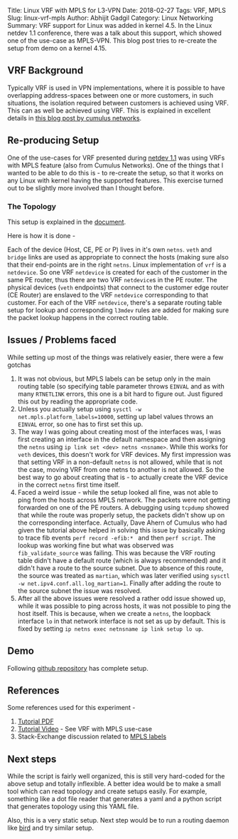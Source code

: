 Title: Linux VRF with MPLS for L3-VPN
Date: 2018-02-27
Tags: VRF, MPLS
Slug: linux-vrf-mpls
Author: Abhijit Gadgil
Category: Linux Networking
Summary: VRF support for Linux was added in kernel 4.5. In the Linux netdev 1.1 conference, there was a talk about this support, which showed one of the use-case as MPLS-VPN. This blog post tries to re-create the setup from demo on a kernel 4.15.

## VRF Background

Typically VRF is used in VPN implementations, where it is possible to have overlapping address-spaces between one or more customers, in such situations, the isolation required between customers is achieved using VRF. This can as well be achieved using VRF. This is explained in excellent details in [this blog post by cumulus networks](https://cumulusnetworks.com/blog/vrf-for-linux/).

## Re-producing Setup

One of the use-cases for VRF presented during [netdev 1.1]() was using VRFs with MPLS feature (also from Cumulus Networks). One of the things that I wanted to be able to do this is - to re-create the setup, so that it works on any Linux with kernel having the supported features. This exercise turned out to be slightly more involved than I thought before.

### The Topology

This setup is explained in the [document](https://www.netdevconf.org/1.1/proceedings/slides/ahern-vrf-tutorial.pdf).

Here is how it is done -

Each of the device (Host, CE, PE or P) lives in it's own `netns`. `veth` and `bridge` links are used as appropriate to connect the hosts (making sure also that their end-points are in the right `netns`. Linux implementation of `vrf` is a `netdevice`. So one VRF `netdevice` is created for each of the customer in the same PE router, thus there are two VRF `netdevice`s in the PE router. The physical devices (`veth` endpoints) that connect to the customer edge router (CE Router) are enslaved to the VRF `netdevice` corresponding to that customer. For each of the VRF `netdevice`, there's a separate routing table setup for lookup and corresponding `l3mdev` rules are added for making sure the packet lookup happens in the correct routing table.

## Issues / Problems faced

While setting up most of the things was relatively easier, there were a few gotchas

1. It was not obvious, but MPLS labels can be setup only in the main routing table (so specifying table parameter throws `EINVAL` and as with many `RTNETLINK` errors, this one is a bit hard to figure out. Just figured this out by reading the appropriate code.
2. Unless you actually setup using `sysctl -w net.mpls.platform_labels=10000`, setting up label values throws an `EINVAL` error, so one has to first set this up.
3. The way I was going about creating most of the interfaces was, I was first creating an interface in the default namespace and then assigning the `netns` using `ip link set <dev> netns <nsname>`. While this works for `veth` devices, this doesn't work for VRF devices. My first impression was that setting VRF in a non-default `netns` is not allowed, while that is not the case, moving VRF from one netns to another is not allowed. So the best way to go about creating that is - to actually create the VRF device in the correct `netns` first time itself.
4. Faced a weird issue - while the setup looked all fine, was not able to ping from the hosts across MPLS network. The packets were not getting forwarded on one of the PE routers. A debugging using `tcpdump` showed that while the route was properly setup, the packets didn't show up on the corresponding interface. Actually, Dave Ahern of Cumulus who had given the tutorial above helped in solving this issue by basically asking to trace fib events `perf record -efib:* ` and then `perf script`. The lookup was working fine but what was observed was `fib_validate_source` was failing. This was because the VRF routing table didn't have a default route (which is always recommended) and it didn't have a route to the source subnet. Due to absence of this route, the source was treated as `martian`, which was later verified using `sysctl -w net.ipv4.conf.all.log_martian=1`. Finally after adding the route to the source subnet the issue was resolved.
5. After all the above issues were resolved a rather odd issue showed up, while it was possible to ping across hosts, it was not possible to ping the host itself. This is because, when we create a `netns`, the loopback interface `lo` in that network interface is not set as up by default. This is fixed by setting `ip netns exec netnsname ip link setup lo up`.

## Demo

Following [github repository](https://github.com/gabhijit/networking-experiments) has complete setup.

## References

Some references used for this experiment -

1. [Tutorial PDF](https://www.netdevconf.org/1.1/proceedings/slides/ahern-vrf-tutorial.pdf)
2. [Tutorial Video](https://www.youtube.com/watch?v=zxPFFdRN_x4) - See VRF with MPLS use-case
3. Stack-Exchange discussion related to [MPLS labels](https://unix.stackexchange.com/questions/401719/rtnetlink-answers-invalid-argument-mpls-on-mininet)

## Next steps

While the script is fairly well organized, this is still very hard-coded for the above setup and totally inflexible. A better idea would be to make a small tool which can read topology and create setups easily. For example, something like a dot file reader that generates a yaml and a python script that generates topology using this YAML file.

Also, this is a very static setup. Next step would be to run a routing daemon like [bird]() and try similar setup.
